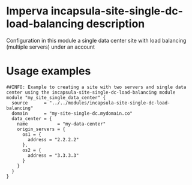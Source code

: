 # Imperva incapsula-site-single-dc-load-balancing description

Configuration in this module a single data center site with load balancing (multiple servers) under an account


# Usage examples

```hcl
##INFO: Example to creating a site with two servers and single data center using the incapsula-site-single-dc-load-balancing module
module "my_site_single_data_center" {
  source      = "../../modules/incapsula-site-single-dc-load-balancing"
  domain      = "my-site-single-dc.mydomain.co"
  data_center = {
    name           = "my-data-center"
    origin_servers = {
      os1 = {
        address = "2.2.2.2"
      },
      os2 = {
        address = "3.3.3.3"
      }
    }
  }
}
```